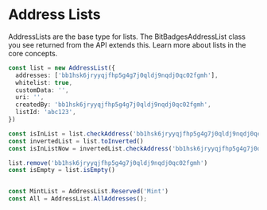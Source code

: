 # Address Lists

AddressLists are the base type for lists. The BitBadgesAddressList class you see returned from the API extends this. Learn more about lists in the core concepts.

```typescript
const list = new AddressList({
  addresses: ['bb1hsk6jryyqjfhp5g4g7j0qldj9nqdj0qc02fgmh'],
  whitelist: true,
  customData: '',
  uri: '',
  createdBy: 'bb1hsk6jryyqjfhp5g4g7j0qldj9nqdj0qc02fgmh',
  listId: 'abc123',
})

const isInList = list.checkAddress('bb1hsk6jryyqjfhp5g4g7j0qldj9nqdj0qc02fgmh') // true
const invertedList = list.toInverted()
const isInListNow = invertedList.checkAddress('bb1hsk6jryyqjfhp5g4g7j0qldj9nqdj0qc02fgmh') // false

list.remove('bb1hsk6jryyqjfhp5g4g7j0qldj9nqdj0qc02fgmh')
const isEmpty = list.isEmpty()


const MintList = AddressList.Reserved('Mint')
const All = AddressList.AllAddresses();
```
